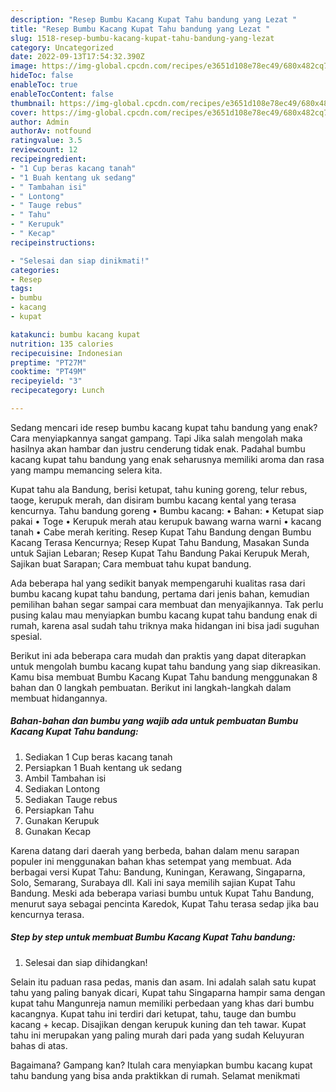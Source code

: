 ```yaml
---
description: "Resep Bumbu Kacang Kupat Tahu bandung yang Lezat "
title: "Resep Bumbu Kacang Kupat Tahu bandung yang Lezat "
slug: 1518-resep-bumbu-kacang-kupat-tahu-bandung-yang-lezat
category: Uncategorized
date: 2022-09-13T17:54:32.390Z
image: https://img-global.cpcdn.com/recipes/e3651d108e78ec49/680x482cq70/bumbu-kacang-kupat-tahu-bandung-foto-resep-utama.jpg
hideToc: false
enableToc: true
enableTocContent: false
thumbnail: https://img-global.cpcdn.com/recipes/e3651d108e78ec49/680x482cq70/bumbu-kacang-kupat-tahu-bandung-foto-resep-utama.jpg
cover: https://img-global.cpcdn.com/recipes/e3651d108e78ec49/680x482cq70/bumbu-kacang-kupat-tahu-bandung-foto-resep-utama.jpg
author: Admin
authorAv: notfound
ratingvalue: 3.5
reviewcount: 12
recipeingredient:
- "1 Cup beras kacang tanah"
- "1 Buah kentang uk sedang"
- " Tambahan isi"
- " Lontong"
- " Tauge rebus"
- " Tahu"
- " Kerupuk"
- " Kecap"
recipeinstructions:

- "Selesai dan siap dinikmati!"
categories:
- Resep
tags:
- bumbu
- kacang
- kupat

katakunci: bumbu kacang kupat 
nutrition: 135 calories
recipecuisine: Indonesian
preptime: "PT27M"
cooktime: "PT49M"
recipeyield: "3"
recipecategory: Lunch

---
```



Sedang mencari ide resep bumbu kacang kupat tahu bandung yang enak? Cara menyiapkannya sangat gampang. Tapi Jika salah mengolah maka hasilnya akan hambar dan justru cenderung tidak enak. Padahal bumbu kacang kupat tahu bandung yang enak seharusnya memiliki aroma dan rasa yang mampu memancing selera kita.


Kupat tahu ala Bandung, berisi ketupat, tahu kuning goreng, telur rebus, taoge, kerupuk merah, dan disiram bumbu kacang kental yang terasa kencurnya. Tahu bandung goreng • Bumbu kacang: • Bahan: • Ketupat siap pakai • Toge • Kerupuk merah atau kerupuk bawang warna warni • kacang tanah • Cabe merah keriting. Resep Kupat Tahu Bandung dengan Bumbu Kacang Terasa Kencurnya; Resep Kupat Tahu Bandung, Masakan Sunda untuk Sajian Lebaran; Resep Kupat Tahu Bandung Pakai Kerupuk Merah, Sajikan buat Sarapan; Cara membuat tahu kupat bandung.

Ada beberapa hal yang sedikit banyak mempengaruhi kualitas rasa dari bumbu kacang kupat tahu bandung, pertama dari jenis bahan, kemudian pemilihan bahan segar sampai cara membuat dan menyajikannya. Tak perlu pusing kalau mau menyiapkan bumbu kacang kupat tahu bandung enak di rumah, karena asal sudah tahu triknya maka hidangan ini bisa jadi suguhan spesial.


Berikut ini ada beberapa cara mudah dan praktis yang dapat diterapkan untuk mengolah bumbu kacang kupat tahu bandung yang siap dikreasikan. Kamu bisa membuat Bumbu Kacang Kupat Tahu bandung menggunakan 8 bahan dan 0 langkah pembuatan. Berikut ini langkah-langkah dalam membuat hidangannya.

<!--inarticleads1-->

##### Bahan-bahan dan bumbu yang wajib ada untuk pembuatan Bumbu Kacang Kupat Tahu bandung:

1. Sediakan 1 Cup beras kacang tanah
1. Persiapkan 1 Buah kentang uk sedang
1. Ambil  Tambahan isi
1. Sediakan  Lontong
1. Sediakan  Tauge rebus
1. Persiapkan  Tahu
1. Gunakan  Kerupuk
1. Gunakan  Kecap


Karena datang dari daerah yang berbeda, bahan dalam menu sarapan populer ini menggunakan bahan khas setempat yang membuat. Ada berbagai versi Kupat Tahu: Bandung, Kuningan, Kerawang, Singaparna, Solo, Semarang, Surabaya dll. Kali ini saya memilih sajian Kupat Tahu Bandung. Meski ada beberapa variasi bumbu untuk Kupat Tahu Bandung, menurut saya sebagai pencinta Karedok, Kupat Tahu terasa sedap jika bau kencurnya terasa. 

<!--inarticleads2-->

##### Step by step untuk membuat Bumbu Kacang Kupat Tahu bandung:


1. Selesai dan siap dihidangkan!

Selain itu paduan rasa pedas, manis dan asam. Ini adalah salah satu kupat tahu yang paling banyak dicari, Kupat tahu Singaparna hampir sama dengan kupat tahu Mangunreja namun memiliki perbedaan yang khas dari bumbu kacangnya. Kupat tahu ini terdiri dari ketupat, tahu, tauge dan bumbu kacang + kecap. Disajikan dengan kerupuk kuning dan teh tawar. Kupat tahu ini merupakan yang paling murah dari pada yang sudah Keluyuran bahas di atas. 

Bagaimana? Gampang kan? Itulah cara menyiapkan bumbu kacang kupat tahu bandung yang bisa anda praktikkan di rumah. Selamat menikmati
